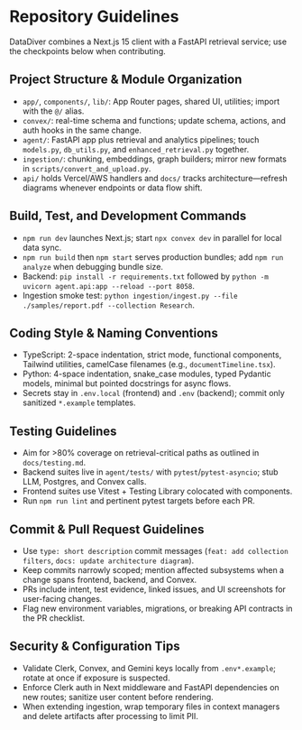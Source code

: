 # Repository Guidelines

DataDiver combines a Next.js 15 client with a FastAPI retrieval service; use the checkpoints below when contributing.

## Project Structure & Module Organization
- `app/`, `components/`, `lib/`: App Router pages, shared UI, utilities; import with the `@/` alias.
- `convex/`: real-time schema and functions; update schema, actions, and auth hooks in the same change.
- `agent/`: FastAPI app plus retrieval and analytics pipelines; touch `models.py`, `db_utils.py`, and `enhanced_retrieval.py` together.
- `ingestion/`: chunking, embeddings, graph builders; mirror new formats in `scripts/convert_and_upload.py`.
- `api/` holds Vercel/AWS handlers and `docs/` tracks architecture—refresh diagrams whenever endpoints or data flow shift.

## Build, Test, and Development Commands
- `npm run dev` launches Next.js; start `npx convex dev` in parallel for local data sync.
- `npm run build` then `npm start` serves production bundles; add `npm run analyze` when debugging bundle size.
- Backend: `pip install -r requirements.txt` followed by `python -m uvicorn agent.api:app --reload --port 8058`.
- Ingestion smoke test: `python ingestion/ingest.py --file ./samples/report.pdf --collection Research`.

## Coding Style & Naming Conventions
- TypeScript: 2-space indentation, strict mode, functional components, Tailwind utilities, camelCase filenames (e.g., `documentTimeline.tsx`).
- Python: 4-space indentation, snake_case modules, typed Pydantic models, minimal but pointed docstrings for async flows.
- Secrets stay in `.env.local` (frontend) and `.env` (backend); commit only sanitized `*.example` templates.

## Testing Guidelines
- Aim for >80% coverage on retrieval-critical paths as outlined in `docs/testing.md`.
- Backend suites live in `agent/tests/` with `pytest`/`pytest-asyncio`; stub LLM, Postgres, and Convex calls.
- Frontend suites use Vitest + Testing Library colocated with components.
- Run `npm run lint` and pertinent pytest targets before each PR.

## Commit & Pull Request Guidelines
- Use `type: short description` commit messages (`feat: add collection filters`, `docs: update architecture diagram`).
- Keep commits narrowly scoped; mention affected subsystems when a change spans frontend, backend, and Convex.
- PRs include intent, test evidence, linked issues, and UI screenshots for user-facing changes.
- Flag new environment variables, migrations, or breaking API contracts in the PR checklist.

## Security & Configuration Tips
- Validate Clerk, Convex, and Gemini keys locally from `.env*.example`; rotate at once if exposure is suspected.
- Enforce Clerk auth in Next middleware and FastAPI dependencies on new routes; sanitize user content before rendering.
- When extending ingestion, wrap temporary files in context managers and delete artifacts after processing to limit PII.
